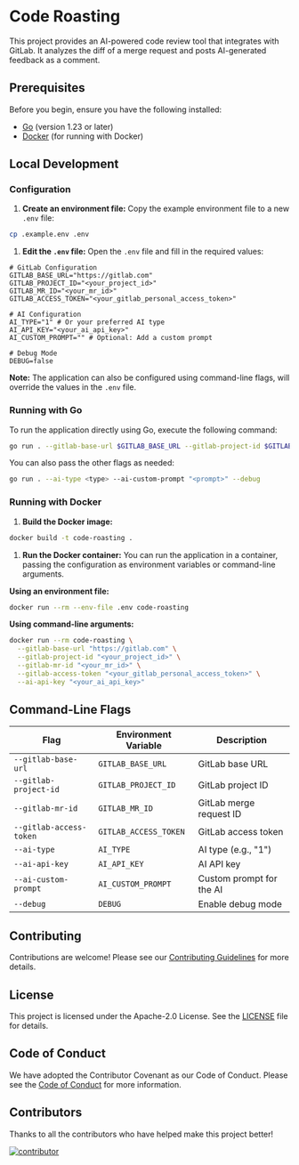 # Code Roasting

This project provides an AI-powered code review tool that integrates with GitLab. It analyzes the diff of a merge request and posts AI-generated feedback as a comment.

## Prerequisites

Before you begin, ensure you have the following installed:

- [Go](https://golang.org/doc/install) (version 1.23 or later)
- [Docker](https://docs.docker.com/get-docker/) (for running with Docker)

## Local Development

### Configuration

1. **Create an environment file:**
Copy the example environment file to a new `.env` file:

```bash
cp .example.env .env
```

1. **Edit the `.env` file:**
Open the `.env` file and fill in the required values:

```env
# GitLab Configuration
GITLAB_BASE_URL="https://gitlab.com"
GITLAB_PROJECT_ID="<your_project_id>"
GITLAB_MR_ID="<your_mr_id>"
GITLAB_ACCESS_TOKEN="<your_gitlab_personal_access_token>"

# AI Configuration
AI_TYPE="1" # Or your preferred AI type
AI_API_KEY="<your_ai_api_key>"
AI_CUSTOM_PROMPT="" # Optional: Add a custom prompt

# Debug Mode
DEBUG=false
```

**Note:** The application can also be configured using command-line flags, will override the values in the `.env` file.

### Running with Go

To run the application directly using Go, execute the following command:

```bash
go run . --gitlab-base-url $GITLAB_BASE_URL --gitlab-project-id $GITLAB_PROJECT_ID --gitlab-mr-id $GITLAB_MR_ID --gitlab-access-token $GITLAB_ACCESS_TOKEN --ai-api-key $AI_API_KEY
```

You can also pass the other flags as needed:

```bash
go run . --ai-type <type> --ai-custom-prompt "<prompt>" --debug
```

### Running with Docker

1. **Build the Docker image:**

```bash
docker build -t code-roasting .
```

1. **Run the Docker container:**
    You can run the application in a container, passing the configuration as environment variables or command-line arguments.

**Using an environment file:**

```bash
docker run --rm --env-file .env code-roasting
```

**Using command-line arguments:**

```bash
docker run --rm code-roasting \
  --gitlab-base-url "https://gitlab.com" \
  --gitlab-project-id "<your_project_id>" \
  --gitlab-mr-id "<your_mr_id>" \
  --gitlab-access-token "<your_gitlab_personal_access_token>" \
  --ai-api-key "<your_ai_api_key>"
```

## Command-Line Flags

| Flag                      | Environment Variable      | Description                       |
| ---------------------     | ------------------------- | --------------------------------- |
| `--gitlab-base-url`       | `GITLAB_BASE_URL`         | GitLab base URL                   |
| `--gitlab-project-id`     | `GITLAB_PROJECT_ID`       | GitLab project ID                 |
| `--gitlab-mr-id`          | `GITLAB_MR_ID`            | GitLab merge request ID           |
| `--gitlab-access-token`   | `GITLAB_ACCESS_TOKEN`     | GitLab access token               |
| `--ai-type`               | `AI_TYPE`                 | AI type (e.g., "1")               |
| `--ai-api-key`            | `AI_API_KEY`              | AI API key                        |
| `--ai-custom-prompt`      | `AI_CUSTOM_PROMPT`        | Custom prompt for the AI          |
| `--debug`                 | `DEBUG`                   | Enable debug mode                 |

## Contributing

Contributions are welcome! Please see our [Contributing Guidelines](CONTRIBUTING.md) for more details.

## License

This project is licensed under the Apache-2.0 License. See the [LICENSE](LICENSE) file for details.

## Code of Conduct

We have adopted the Contributor Covenant as our Code of Conduct. Please see the [Code of Conduct](https://www.contributor-covenant.org/version/2/1/code_of_conduct.html) for more information.

## Contributors

Thanks to all the contributors who have helped make this project better!

<a href="https://github.com/imamponco/code-roasting/graphs/contributors">
  <img src="https://contrib.rocks/image?repo=imamponco/code-roasting"  alt="contributor"/>
</a>

<!-- ALL-CONTRIBUTORS-LIST:START - Do not remove or modify this section -->
<!-- ALL-CONTRIBUTORS-LIST:END -->

